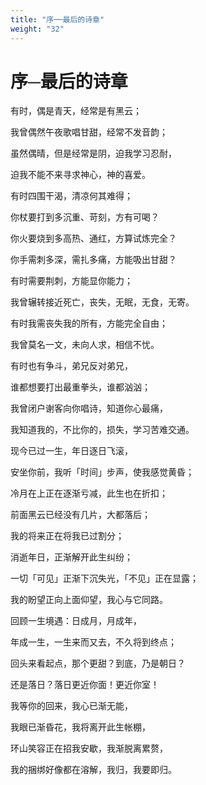 ```yaml
---
title: "序──最后的诗章"
weight: "32"
---
```


# 序─最后的诗章


有时，偶是青天，经常是有黑云；

我曾偶然午夜歌唱甘甜，经常不发音韵；

虽然偶晴，但是经常是阴，迫我学习忍耐，

迫我不能不来寻求神心，神的喜爱。

有时四围干渴，清凉何其难得；

你杖要打到多沉重、苛刻，方有可喝？

你火要烧到多高热、通红，方算试炼完全？

你手需刺多深，需扎多痛，方能吸出甘甜？

有时需要荆刺，方能显你能力；

我曾辗转接近死亡，丧失，无眠，无食，无寄。

有时我需丧失我的所有，方能完全自由；

我曾莫名一文，未向人求，相信不忧。

有时也有争斗，弟兄反对弟兄，

谁都想要打出最重拳头，谁都汹汹；

我曾闭户谢客向你唱诗，知道你心最痛，

我知道我的，不比你的，损失，学习苦难交通。

现今已过一生，年日逐日飞滚，

安坐你前，我听「时间」步声，使我感觉黄昏；

冷月在上正在逐渐亏减，此生也在折扣；

前面黑云已经没有几片，大都落后；

我的将来正在将我已过割分；

消逝年日，正渐解开此生纠纷；

一切「可见」正渐下沉失光，「不见」正在显露；

我的盼望正向上面仰望，我心与它同路。

回顾一生境遇：日成月，月成年，

年成一生，一生来而又去，不久将到终点；

回头来看起点，那个更甜？到底，乃是朝日？

还是落日？落日更近你面！更近你室！

我等你的回来，我心已渐无能，

我眼已渐昏花，我将离开此生帐棚，

环山笑容正在招我安歇，我渐脱离累赘，

我的捆绑好像都在溶解，我归，我要即归。
